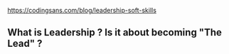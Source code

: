 https://codingsans.com/blog/leadership-soft-skills


## What is Leadership ? Is it about becoming "The Lead" ?